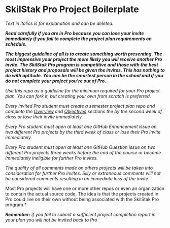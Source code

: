 # SkilStak Pro Project Boilerplate

*Text in italics is for explanation and can be deleted.*

***Read carefully if you are in Pro because you can lose your invite
immediately if you fail to complete the project plan requirements on
schedule.***

***The biggest guideline of all is to create something worth
presenting. The most impressive your project the more likely you will
receive another Pro invite. The SkilStak Pro program is competitive
and those with the best project history and proposals will be given
the invites. This has nothing to do with aptitude. You can be the
smartest person in the school and if you do not complete your project
you're out of Pro.***

*Use this repo as a guideline for the minimum required for your Pro
project plan. You can fork it, but creating your own from scratch is
preferred.*

*Every invited Pro student must create a semester project plan repo
and complete the [Overview](#overview) and [Objectives](#objectives)
sections the by the second week of class or lose their invite
immediately* 

*Every Pro student must open at least one GitHub Enhancement issue on
two different Pro projects by the third week of class or lose their
Pro invite immediately.*

*Every Pro student must open at least one GitHub Question issue on two
different Pro projects three weeks before the end of the course or
become immediately ineligible for further Pro invites.*

*The quality of all comments made on others projects will be taken
into consideration for further Pro invites. Silly or extraneous
comments will not be considered comments resulting in an immediate
loss of the invite.*



Most Pro projects will have one or more other repos
or even an organization to contain the actual source code. The idea
is that the projects created in Pro could live on their own without
being associated with the SkilStak Pro program.*

***Remember:*** *if you fail to submit a sufficient project completion
report in your plan you will not be invited back to Pro*


